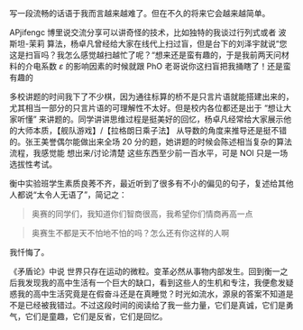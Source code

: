 写一段流畅的话语于我而言越来越难了。但在不久的将来它会越来越简单。

APjifengc 博里说交流分享可以讲奇怪的技术，比如独特的我谈过行列式或者 波斯坦-茉莉 算法，杨卓凡曾经给大家在线代上扫过盲，但是台下的刘泽宇就说“您这是扫盲吗？我怎么感觉越扫越忙了呢？“想来还是蛮有趣的，于是我前两天问材料的介电系数 $\varepsilon$ 的影响因素的时候就跟 PhO 老哥说你这扫盲把我捅瞎了！还是蛮有趣的

多校讲题的时间我下了不少棋，因为通往标算的桥不是只言片语就能搭建出来的，尤其相当一部分的只言片语的可理解性不太好。但是校内各位都还是出于 “想让大家听懂” 来讲题的。同学讲讲思维过程是挺美好的回忆，杨卓凡经常给大家展示他的大师本质，【舰队游戏】/【拉格朗日乘子法】 从导数的角度来推导还是挺不错的。张王美誉偶尔能做出来全场 20 分的题，她讲题的时候会陈述相当复杂的算法流程，我感觉能 想出来/讨论清楚 这些东西至少前一百水平，可是 NOI 只是一场选拔性考试。

衡中实验班学生素质良莠不齐，最近听到了很多有不小的偏见的句子，复述给其他人都说“太令人无语了”，简记之：

> 奥赛的同学们，我知道你们智商很高，我希望你们情商再高一点

>奥赛生不都是天不怕地不怕的吗？怎么还有你这样的人啊

我忏悔了。

《矛盾论》中说 世界只存在运动的微粒。变革必然从事物内部发生。回到衡一之后我发现我的高中生活有一个巨大的缺口，看到这些人的生机和专注，我便愈发疑惑我的高中生活究竟是在假奋斗还是在真睡觉？时光如流水，源泉的答案不知道是不是已经被我错过。不过这段时间的阅读给了我一些力量，它们是真诚，它们是勇气，它们是童趣，它们是反省，它们是回忆。
